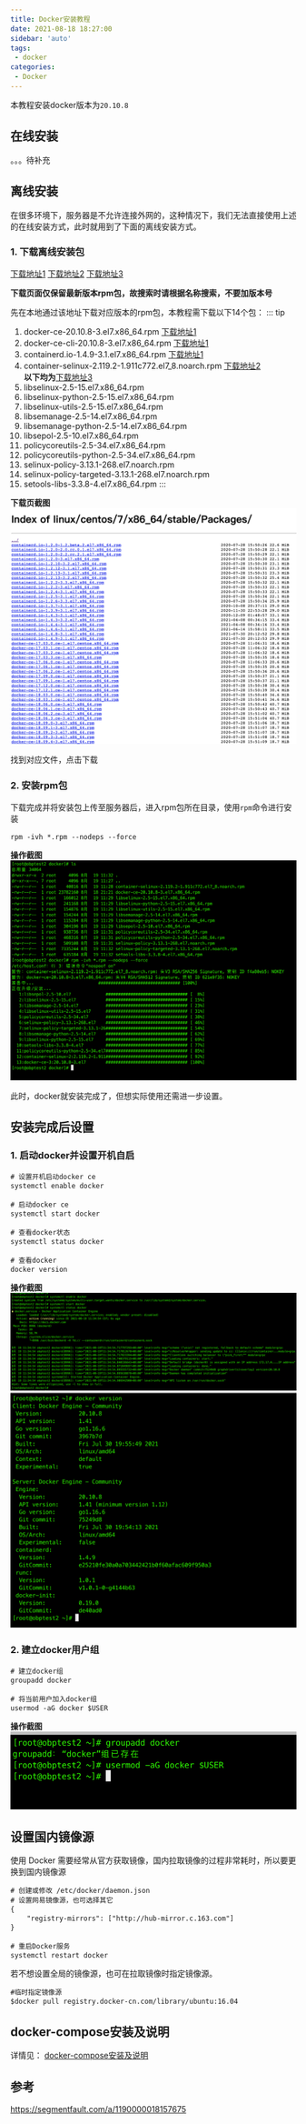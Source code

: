 ```yaml
---
title: Docker安装教程
date: 2021-08-18 18:27:00
sidebar: 'auto'
tags:
 - docker
categories:
 - Docker
---
```

本教程安装docker版本为`20.10.8`

## 在线安装
。。。待补充 

## 离线安装

在很多环境下，服务器是不允许连接外网的，这种情况下，我们无法直接使用上述的在线安装方式，此时就用到了下面的离线安装方式。

### 1. 下载离线安装包

[下载地址1](https://download.docker.com/linux/centos/7/x86_64/stable/Packages/) 
[下载地址2](https://mirrors.aliyun.com/centos/7/extras/x86_64/Packages/) 
[下载地址3](https://mirrors.aliyun.com/centos/7/os/x86_64/Packages/) 

**下载页面仅保留最新版本rpm包，故搜索时请根据名称搜索，不要加版本号**

先在本地通过该地址下载对应版本的rpm包，本教程需下载以下14个包：
::: tip
1. docker-ce-20.10.8-3.el7.x86_64.rpm [下载地址1](https://download.docker.com/linux/centos/7/x86_64/stable/Packages/) 
2. docker-ce-cli-20.10.8-3.el7.x86_64.rpm [下载地址1](https://download.docker.com/linux/centos/7/x86_64/stable/Packages/) 
3. containerd.io-1.4.9-3.1.el7.x86_64.rpm [下载地址1](https://download.docker.com/linux/centos/7/x86_64/stable/Packages/)
4. container-selinux-2.119.2-1.911c772.el7_8.noarch.rpm [下载地址2](https://mirrors.aliyun.com/centos/7/extras/x86_64/Packages/)  
**以下均为**[下载地址3](https://mirrors.aliyun.com/centos/7/os/x86_64/Packages/) 
5. libselinux-2.5-15.el7.x86_64.rpm
6. libselinux-python-2.5-15.el7.x86_64.rpm
7. libselinux-utils-2.5-15.el7.x86_64.rpm
8. libsemanage-2.5-14.el7.x86_64.rpm
9.  libsemanage-python-2.5-14.el7.x86_64.rpm
10. libsepol-2.5-10.el7.x86_64.rpm
11. policycoreutils-2.5-34.el7.x86_64.rpm
12. policycoreutils-python-2.5-34.el7.x86_64.rpm
13. selinux-policy-3.13.1-268.el7.noarch.rpm
14. selinux-policy-targeted-3.13.1-268.el7.noarch.rpm
15. setools-libs-3.3.8-4.el7.x86_64.rpm
:::

**下载页截图**  
![下载截图](/img/blogs/2021/08/centos-source-url.png)

找到对应文件，点击下载

### 2. 安装rpm包
下载完成并将安装包上传至服务器后，进入rpm包所在目录，使用`rpm`命令进行安装
``` shell
rpm -ivh *.rpm --nodeps --force
```

**操作截图**  
![下载截图](/img/blogs/2021/08/rpm-install.png)

此时，docker就安装完成了，但想实际使用还需进一步设置。

## 安装完成后设置
### 1. 启动docker并设置开机自启
``` shell
# 设置开机启动docker ce
systemctl enable docker

# 启动docker ce
systemctl start docker

# 查看docker状态
systemctl status docker

# 查看docker
docker version
```

**操作截图**  
![下载截图](/img/blogs/2021/08/docker-set.png)  
![下载截图](/img/blogs/2021/08/docker-version.png)  

### 2. 建立docker用户组 
``` shell
# 建立docker组
groupadd docker

# 将当前用户加入docker组
usermod -aG docker $USER
```

**操作截图**  
![下载截图](/img/blogs/2021/08/docker-user.png)

## 设置国内镜像源
使用 Docker 需要经常从官方获取镜像，国内拉取镜像的过程非常耗时，所以要更换到国内镜像源
``` shell
# 创建或修改 /etc/docker/daemon.json
# 设置网易镜像源，也可选择其它
{
    "registry-mirrors": ["http://hub-mirror.c.163.com"]
}

# 重启Docker服务
systemctl restart docker
```

若不想设置全局的镜像源，也可在拉取镜像时指定镜像源。
``` shell
#临时指定镜像源
$docker pull registry.docker-cn.com/library/ubuntu:16.04
```

## docker-compose安装及说明
详情见： [docker-compose安装及说明](../../../docker/2021/08/docker-compose-install.md)

## 参考
<https://segmentfault.com/a/1190000018157675>